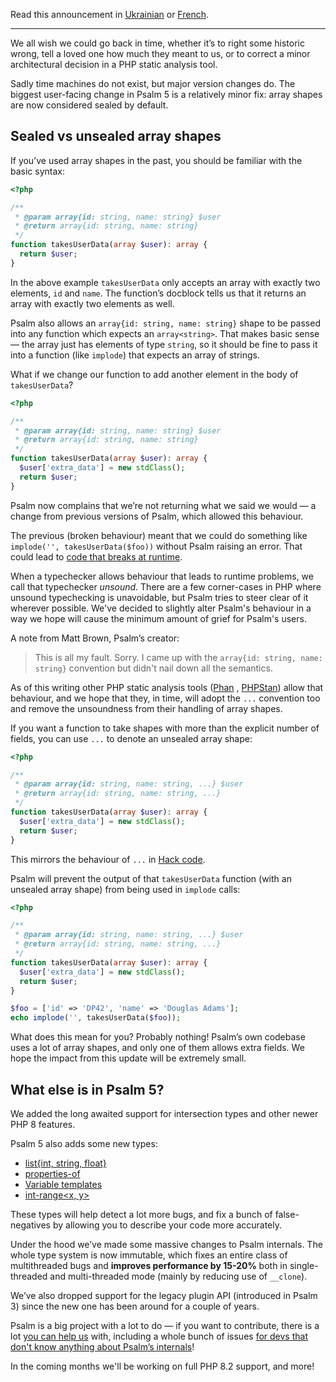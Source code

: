<!--
  title: Announcing Psalm 5
  date: 2022-11-21 08:30:00
  author: The Maintainers of Psalm
-->

Read this announcement in [Ukrainian](/articles/psalm-5-uk) or [French](/articles/psalm-5-fr).

---

We all wish we could go back in time, whether it’s to right some historic wrong, tell a loved one how much they meant to us, or to correct a minor architectural decision in a PHP static analysis tool.

Sadly time machines do not exist, but major version changes do. The biggest user-facing change in Psalm 5 is a relatively minor fix: array shapes are now considered sealed by default.

## Sealed vs unsealed array shapes

If you’ve used array shapes in the past, you should be familiar with the basic syntax:

```php
<?php

/**
 * @param array{id: string, name: string} $user
 * @return array{id: string, name: string}
 */
function takesUserData(array $user): array {
  return $user;
}
```

In the above example `takesUserData` only accepts an array with exactly two elements, `id` and `name`. The function’s docblock tells us that it returns an array with exactly two elements as well.

Psalm also allows an `array{id: string, name: string}` shape to be passed into any function which expects an `array<string>`. That makes basic sense — the array just has elements of type `string`, so it should be fine to pass it into a function (like `implode`) that expects an array of strings.

What if we change our function to add another element in the body of `takesUserData`?

```php
<?php

/**
 * @param array{id: string, name: string} $user
 * @return array{id: string, name: string}
 */
function takesUserData(array $user): array {
  $user['extra_data'] = new stdClass();
  return $user;
}
```

Psalm now complains that we’re not returning what we said we would — a change from previous versions of Psalm, which allowed this behaviour.

The previous (broken behaviour) meant that we could do something like `implode('', takesUserData($foo))` without Psalm raising an error. That could lead to [code that breaks at runtime](https://3v4l.org/PoVil).

When a typechecker allows behaviour that leads to runtime problems, we call that typechecker *unsound*. There are a few corner-cases in PHP where unsound typechecking is unavoidable, but Psalm tries to steer clear of it wherever possible. We've decided to slightly alter Psalm's behaviour in a way we hope will cause the minimum amount of grief for Psalm's users.

A note from Matt Brown, Psalm’s creator:

> This is all my fault. Sorry. I came up with the `array{id: string, name: string}` convention but didn't nail down all the semantics.

As of this writing other PHP static analysis tools ([Phan](https://phan.github.io/demo/?code=%3C%3Fphp%0A%0A%2F**%0A+*+%40param+array%7Bid%3A+string%2C+name%3A+string%7D+%24user%0A+*+%40return+array%7Bid%3A+string%2C+name%3A+string%7D%0A+*%2F%0Afunction+takesUserData%28array+%24user%29%3A+array+%7B%0A++%24user%5B%27extra_data%27%5D+%3D+new+stdClass%28%29%3B%0A++return+%24user%3B%0A%7D%0A%0A%24foo+%3D+%5B%27id%27+%3D%3E+%27DP42%27%2C+%27name%27+%3D%3E+%27Douglas+Adams%27%5D%3B%0Aecho+implode%28%27%27%2C+takesUserData%28%24foo%29%29%3B) , [PHPStan](https://phpstan.org/r/4a61d13c-74f0-46d3-9bad-f3a61dd1d172)) allow that behaviour, and we hope that they, in time, will adopt the `...` convention too and remove the unsoundness from their handling of array shapes.


If you want a function to take shapes with more than the explicit number of fields, you can use `...` to denote an unsealed array shape:

```php
<?php

/**
 * @param array{id: string, name: string, ...} $user
 * @return array{id: string, name: string, ...}
 */
function takesUserData(array $user): array {
  $user['extra_data'] = new stdClass();
  return $user;
}
```

This mirrors the behaviour of `...` in [Hack code](https://docs.hhvm.com/hack/built-in-types/shape#open-and-closed-shapes).

Psalm will prevent the output of that `takesUserData` function (with an unsealed array shape) from being used in `implode` calls:

```php
<?php

/**
 * @param array{id: string, name: string, ...} $user
 * @return array{id: string, name: string, ...}
 */
function takesUserData(array $user): array {
  $user['extra_data'] = new stdClass();
  return $user;
}

$foo = ['id' => 'DP42', 'name' => 'Douglas Adams'];
echo implode('', takesUserData($foo));
```

What does this mean for you? Probably nothing! Psalm’s own codebase uses a lot of array shapes, and only one of them allows extra fields. We hope the impact from this update will be extremely small.

## What else is in Psalm 5?

We added the long awaited support for intersection types and other newer PHP 8 features.

Psalm 5 also adds some new types:

- [list{int, string, float}](https://psalm.dev/docs/annotating_code/type_syntax/array_types/#list-shapes)
- [properties-of<T>](https://psalm.dev/docs/annotating_code/type_syntax/utility_types/#properties-oft)
- [Variable templates](https://psalm.dev/docs/annotating_code/type_syntax/utility_types/#variable-templates)
- [int-range<x, y>](https://psalm.dev/docs/annotating_code/type_syntax/scalar_types/#int-range)

These types will help detect a lot more bugs, and fix a bunch of false-negatives by allowing you to describe your code more accurately.

Under the hood we’ve made some massive changes to Psalm internals. The whole type system is now immutable, which fixes an entire class of multithreaded bugs and **improves performance by 15-20%** both in single-threaded and multi-threaded mode (mainly by reducing use of `__clone`).

We’ve also dropped support for the legacy plugin API (introduced in Psalm 3) since the new one has been around for a couple of years.

Psalm is a big project with a lot to do — if you want to contribute, there is a lot [you can help us](https://github.com/vimeo/psalm/issues?q=is%3Aissue+is%3Aopen+label%3A%22Help+wanted%22) with, including a whole bunch of issues [for devs that don't know anything about Psalm’s internals](https://github.com/vimeo/psalm/issues?q=is%3Aissue+is%3Aopen+label%3A%22easy+problems%22)!

In the coming months we'll be working on full PHP 8.2 support, and more!
